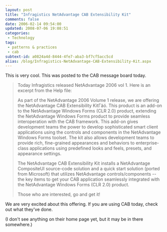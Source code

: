 ```yaml
---
layout: post
title: "Infragistics NetAdvantage CAB Extensibility Kit"
comments: false
date: 2006-02-14 09:54:00
updated: 2008-07-06 19:08:51
categories:
 - Technology
tags:
 - patterns & practices
 - cab
subtext-id: a0824a4d-8444-4fe7-aba3-bf7cf5acc5cd
alias: /blog/Infragistics-NetAdvantage-CAB-Extensibility-Kit.aspx
---
```



This is very cool. This was posted to the CAB message board today. 

> Today Infragistics released NetAdvantage 2006 vol 1. Here is an excerpt from the Help file: 
> 
> As part of the NetAdvantage 2006 Volume 1 release, we are offering the NetAdvantage CAB Extensibility KitΓäó. This product is an add-on to the NetAdvantage Windows Forms (CLR 2.0) product, extending the NetAdvantage Windows Forms product to provide seamless interoperation with the CAB framework. This add-on gives development teams the power to develop sophisticated smart client applications using the controls and components in the NetAdvantage Windows Forms toolset. The kit also allows development teams to provide rich, fine-grained appearances and behaviors to enterprise-class applications using predefined looks and feels, presets, and appearance settings. 
> 
> The NetAdvantage CAB Extensibility Kit installs a NetAdvantage CompositeUI source-code solution and a quick start solution (ported from Microsoft) that utilizes NetAdvantage controls/components -- the key items to get your CAB application seamlessly integrated with the NetAdvantage Windows Forms (CLR 2.0) product. 
> 
> Those who are interested, go and get it! 

We are very excited about this offering. If you are using CAB today, check out what they've done. 

(I don't see anything on their home page yet, but it may be in there somewhere.) 

